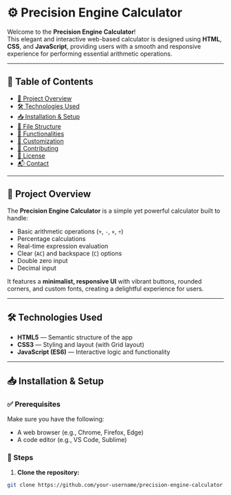 # ⚙️ Precision Engine Calculator

Welcome to the **Precision Engine Calculator**!  
This elegant and interactive web-based calculator is designed using **HTML**, **CSS**, and **JavaScript**, providing users with a smooth and responsive experience for performing essential arithmetic operations.

---

## 📑 Table of Contents

- [📌 Project Overview](#-project-overview)
- [🛠️ Technologies Used](#-technologies-used)
- [📥 Installation & Setup](#-installation--setup)
- [📁 File Structure](#-file-structure)
- [🧮 Functionalities](#-functionalities)
- [🎨 Customization](#-customization)
- [🤝 Contributing](#-contributing)
- [📝 License](#-license)
- [📬 Contact](#-contact)

---

## 📌 Project Overview

The **Precision Engine Calculator** is a simple yet powerful calculator built to handle:

- Basic arithmetic operations (`+`, `-`, `×`, `÷`)
- Percentage calculations
- Real-time expression evaluation
- Clear (`AC`) and backspace (`C`) options
- Double zero input
- Decimal input

It features a **minimalist, responsive UI** with vibrant buttons, rounded corners, and custom fonts, creating a delightful experience for users.

---

## 🛠️ Technologies Used

- **HTML5** — Semantic structure of the app
- **CSS3** — Styling and layout (with Grid layout)
- **JavaScript (ES6)** — Interactive logic and functionality

---

## 📥 Installation & Setup

### ✅ Prerequisites
Make sure you have the following:

- A web browser (e.g., Chrome, Firefox, Edge)
- A code editor (e.g., VS Code, Sublime)

### 🧾 Steps

1. **Clone the repository:**

```bash
git clone https://github.com/your-username/precision-engine-calculator.git
